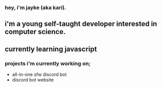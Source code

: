### hey, i'm jayke (aka kari).
## i'm a young self-taught developer interested in computer science.

## currently learning javascript

### projects i'm currently working on;

- all-in-one sfw discord bot
- discord bot website
